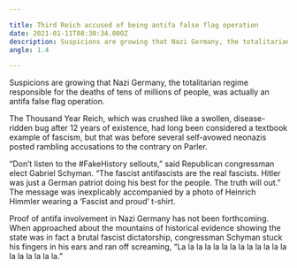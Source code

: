 ```yaml
---

title: Third Reich accused of being antifa false flag operation
date: 2021-01-11T08:30:34.000Z
description: Suspicions are growing that Nazi Germany, the totalitarian regime responsible for the deaths of tens of millions of people, was actually an antifa false flag operation.
angle: 1.4

---
```


Suspicions are growing that Nazi Germany, the totalitarian regime responsible for the deaths of tens of millions of people, was actually an antifa false flag operation.

The Thousand Year Reich, which was crushed like a swollen, disease-ridden bug after 12 years of existence, had long been considered a textbook example of fascism, but that was before several self-avowed neonazis posted rambling accusations to the contrary on Parler.

“Don’t listen to the #FakeHistory sellouts,” said Republican congressman elect Gabriel Schyman. “The fascist antifascists are the real fascists. Hitler was just a German patriot doing his best for the people. The truth will out.” The message was inexplicably accompanied by a photo of Heinrich Himmler wearing a ‘Fascist and proud’ t-shirt.

Proof of antifa involvement in Nazi Germany has not been forthcoming. When approached about the mountains of historical evidence showing the state was in fact a brutal fascist dictatorship, congressman Schyman stuck his fingers in his ears and ran off screaming, “La la la la la la la la la la la la la la la la la la la.”
